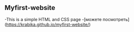 ## Myfirst-website

-This is a simple HTML and CSS page
-[можете посмотреть] (https://krabika.github.io/myfirst-website/)
